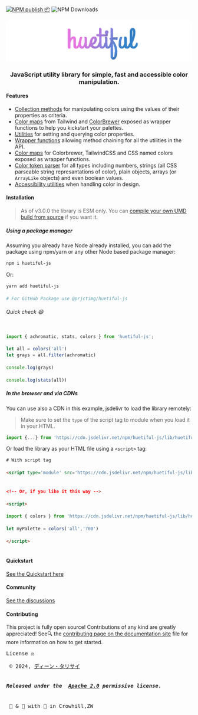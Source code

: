 [![NPM publish 📦](https://github.com/xml-wizard/huetiful/actions/workflows/release-please.yml/badge.svg)](https://github.com/xml-wizard/huetiful/actions/workflows/release-please.yml)
![NPM Downloads](https://img.shields.io/npm/dt/huetiful-js?style=flat-square&logo=npm&link=https%3A%2F%2Fnpmjs.com%2Fpackage%2Fhuetiful-js)



![huetiful-logo](./logo.svg)

<h3 align='center'>JavaScript utility library for simple, fast and accessible color manipulation.</h3>


#### Features 

- [Collection methods](https://huetiful-js.com/api/collection) for manipulating colors using the values of their properties as criteria.
- [Color maps](https://huetiful-js.com/api/palettes) from Tailwind and [ColorBrewer](colorbrewer2.org) exposed as wrapper functions to help you kickstart your palettes.
- [Utilities](https://huetiful-js.com/api/utilities) for setting and querying color properties.
- [Wrapper functions](https://huetiful-js.com/api/wrappers) allowing method chaining for all the utilities in the API.
- [Color maps](https://huetiful-js.com/api/colors) for Colorbrewer, TailwindCSS and CSS named colors exposed as wrapper functions.
- [Color token parser](https://huetiful-js.com/api/converterters) for all types including numbers, strings (all CSS parseable string represantations of color), plain objects, arrays (or `ArrayLike` objects) and even boolean values.
- [Accessibility utilities]() when handling color in design.


#### Installation

> As of v3.0.0 the library is ESM only. You can [compile your own UMD build from source](https://github.com/prjctimg/huetiful) if you want it.

##### Using a package manager

Assuming you already have Node already installed, you can add the package using npm/yarn or any other Node based package manager:

```bash
npm i huetiful-js
```

Or:

```bash
yarn add huetiful-js

# For GitHub Package use @prjctimg/huetiful-js
```

###### Quick check :smile:

```js

import { achromatic, stats, colors } from 'huetiful-js';

let all = colors('all')
let grays = all.filter(achromatic)

console.log(grays)

console.log(stats(all))

```

##### In the browser and via CDNs

You can use also a CDN in this example, jsdelivr to load the library remotely:

> Make sure to set the `type` of the script tag to module when you load it in your HTML.

```js
import {...} from 'https://cdn.jsdelivr.net/npm/huetiful-js/lib/huetiful.min.js'

```

Or load the library as your HTML file using a `<script>` tag:

```html
# With script tag

<script type='module' src='https://cdn.jsdelivr.net/npm/huetiful-js/lib/huetiful.min.js'></script


<!-- Or, if you like it this way -->

<script>

import { colors } from 'https://cdn.jsdelivr.net/npm/huetiful-js/lib/huetiful.min.js'

let myPalette = colors('all','700')

</script>



```

#### Quickstart

[See the Quickstart here](https://huetiful-js.com/quickstart)

#### Community

[See the discussions](https://github.com/xml-wizard/huetiful/discussions)

#### Contributing

This project is fully open source! Contributions of any kind are greatly appreciated! See🔍 the [contributing page on the documentation site](./CONTRIBUTING.md) file for more information on how to get started.


 <pre>
License ⚖️

 © 2024, <a href="https://deantarisai.me">ディーン・タリサイ</a>
 <h5>Released under the  <a href="http://www.apache.org/licenses/LICENSE-2.0">Apache 2.0</a> permissive license.</h5>
 🧪 & 🔬 with 🥃 in Crowhill,ZW
 </pre>
